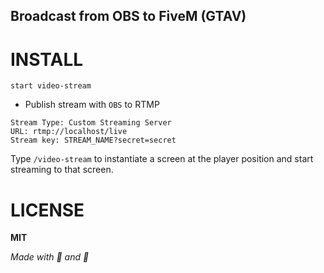 ## Broadcast from OBS to FiveM (GTAV)

# INSTALL

```
start video-stream
```

- Publish stream with `OBS` to RTMP
```
Stream Type: Custom Streaming Server
URL: rtmp://localhost/live
Stream key: STREAM_NAME?secret=secret
```

Type `/video-stream` to instantiate a screen at the player position and start streaming to that screen.

# LICENSE
__MIT__


_Made with 🍂 and 🐌_
